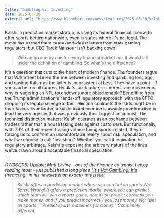 ```yaml
---
title: "Gambling vs. Investing"
date: 2025-05-30
external_url: "https://www.bloomberg.com/news/features/2025-05-30/kalshi-pushes-sports-betting-as-trump-deregulation-boosts-prediction-market"
---
```


Kalshi, a prediction market startup, is using its federal financial license to offer sports betting nationwide, even in states where it's not legal. The move has earned them cease-and-desist letters from state gaming regulators, but CEO Tarek Mansour isn't backing down:

> We can go one by one for every financial market and it would fall under the definition of gambling. So what's the difference?

It's a question that cuts to the heart of modern finance. The founders argue that Wall Street blurred the line between investing and gambling long ago, and casting Kalshi as the latter is inconsistent at best. They have a point—if you can bet on oil futures, Nvidia's stock price, or interest rate movements, why is wagering on NFL touchdowns more objectionable?
Benefiting from the Trump administration's hands-off regulatory approach, with the CFTC dropping its legal challenge to their election contracts the odds might be in their favour. Even better, a Kalshi board member is awaiting confirmation to lead the very agency that was previously their biggest antagonist.
The technical distinction matters: Kalshi operates as an exchange between traders rather than a house taking bets against customers. But functionally, with 79% of their recent trading volume being sports-related, they're forcing us to confront an uncomfortable reality about risk, speculation, and what we choose to call "investing."
Whether you call it innovation or regulatory arbitrage, Kalshi is exposing the arbitrary nature of the lines we've drawn around acceptable financial speculation.
<br>_ _

_(17/06/205) Update: Matt Levine - one of the Finance columnist I enjoy reading most - just published a long piece ["It's Not Gambling, It's Predicting"](https://www.bloomberg.com/opinion/newsletters/2025-06-17/it-s-not-gambling-it-s-predicting) in his newsletter on exactly this issue:_

>_Kalshi offers a prediction market where you can bet on sports. No! Sorry! Wrong! It offers a prediction market where you can predict which team will win a sports game, and if you predict correctly you make money, and if you predict incorrectly you lose money. Not “bet on sports.” “Predict sports outcomes for money.” Completely different._